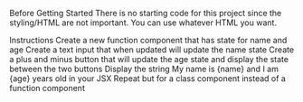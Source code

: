 Before Getting Started
There is no starting code for this project since the styling/HTML are not important. You can use whatever HTML you want.

Instructions
Create a new function component that has state for name and age
Create a text input that when updated will update the name state
Create a plus and minus button that will update the age state and display the state between the two buttons
Display the string My name is {name} and I am {age} years old in your JSX
Repeat but for a class component instead of a function component